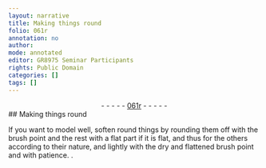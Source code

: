 ```yaml
---
layout: narrative
title: Making things round
folio: 061r
annotation: no
author:
mode: annotated
editor: GR8975 Seminar Participants
rights: Public Domain
categories: []
tags: []
---
```


 <div class="folio" align="center">- - - - - <a href="http://gallica.bnf.fr/ark:/12148/btv1b10500001g/f127.image" target="_blank">061r</a> - - - - - </div> 
## Making things round

 
If you want to model well, soften round things by rounding them off with the <span class="tool">brush point</span> and the rest with a <span class="tool">flat part</span> if it is flat, and thus for the others according to their nature, and lightly with the dry and flattened brush point and with patience.
. 